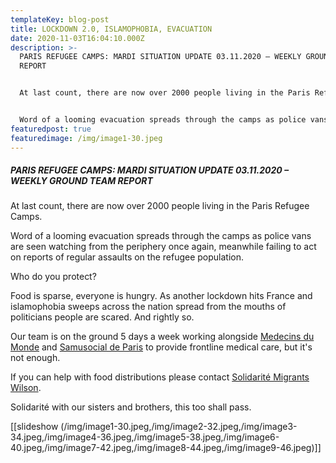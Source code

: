 ```yaml
---
templateKey: blog-post
title: LOCKDOWN 2.0, ISLAMOPHOBIA, EVACUATION
date: 2020-11-03T16:04:10.000Z
description: >-
  PARIS REFUGEE CAMPS: MARDI SITUATION UPDATE 03.11.2020 – WEEKLY GROUND TEAM
  REPORT


  At last count, there are now over 2000 people living in the Paris Refugee Camps.


  Word of a looming evacuation spreads through the camps as police vans are seen watching from the periphery once again, meanwhile failing to act on reports of regular assaults on the refugee population.
featuredpost: true
featuredimage: /img/image1-30.jpeg
---
```

##### PARIS REFUGEE CAMPS: MARDI SITUATION UPDATE 03.11.2020 – WEEKLY GROUND TEAM REPORT

At last count, there are now over 2000 people living in the Paris Refugee Camps.

Word of a looming evacuation spreads through the camps as police vans are seen watching from the periphery once again, meanwhile failing to act on reports of regular assaults on the refugee population. 

Who do you protect?

Food is sparse, everyone is hungry. As another lockdown hits France and islamophobia sweeps across the nation spread from the mouths of politicians people are scared. And rightly so.

Our team is on the ground 5 days a week working alongside [Medecins du Monde](https://www.medecinsdumonde.org/) and [Samusocial de Paris](https://www.samusocial.paris/) to provide frontline medical care, but it's not enough.

If you can help with food distributions please contact [Solidarité Migrants Wilson](https://www.facebook.com/Solidarit%C3%A9-migrants-Wilson-598228360377940).

Solidarité with our sisters and brothers, this too shall pass.

[[slideshow (/img/image1-30.jpeg,/img/image2-32.jpeg,/img/image3-34.jpeg,/img/image4-36.jpeg,/img/image5-38.jpeg,/img/image6-40.jpeg,/img/image7-42.jpeg,/img/image8-44.jpeg,/img/image9-46.jpeg)]]